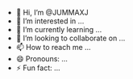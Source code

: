 - 👋 Hi, I’m @JUMMAXJ
- 👀 I’m interested in ...
- 🌱 I’m currently learning ...
- 💞️ I’m looking to collaborate on ...
- 📫 How to reach me ...
- 😄 Pronouns: ...
- ⚡ Fun fact: ...

<!---
JUMMAXJ/JUMMAXJ is a ✨ special ✨ repository because its `README.md` (this file) appears on your GitHub profile.
You can click the Preview link to take a look at your changes.
--->
